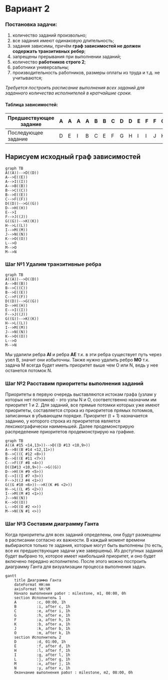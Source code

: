 # Вариант 2

### Постановка задачи:
1. количество заданий произвольно;
2. все задания имеют одинаковую длительность;
3. задания зависимы, причём **граф зависимостей не должен содержать транзитивных ребер**;
4. запрещены прерывания при выполнении заданий;
5. количество **работников строго 2**;
6. работники универсальны;
7. производительность работников, размеры оплаты из труда и т.д. не учитываются;

*Требуется построить расписание выполнения всех заданий для заданного 
количества исполнителей в кратчайшие сроки.*

#### Таблица зависимостей:

| Предшествующее задание | A | A | A | A | B | B | C | D | D | E | F | F | G | H | I | J | K | L | M | M |
|------------------------|---|---|---|---|---|---|---|---|---|---|---|---|---|---|---|---|---|---|---|---|
| Последующее задание    | D | E | I | B | C | E | F | G | H | I | I | J | K | L | M | N | O | O | O | N |

## Нарисуем исходный граф зависимостей

```mermaid
graph TB
A((A))-->D((D))
A-->E((E))
A-->I((I))
A-->B((B))
B-->C((C))
B-->E((E))
C-->F((F))
D((D))-->G((G))
D-->H((H))
E-->I
F-->J((J))
G((G))-->K((K))
H-->L((L))
I-->M((M))
J-->N((N))
K-->O((O))
L-->O
M-->O
M-->N
```

### Шаг №1 Удалим транзитивные ребра
```mermaid
graph TB
A((A))-->D((D))
A-->B((B))
B-->C((C))
B-->E((E))
C-->F((F))
D((D))-->G((G))
D-->H((H))
E-->I((I))
F-->J((J))
G((G))-->K((K))
H-->L((L))
I-->M((M))
J-->N((N))
K-->O((O))
L-->O
M-->N
```

Мы удалили ребра **AI** и ребра **AE** т.к. в эти ребра существует путь через узел B, значит они избыточны. Также нужно удалить ребро **MO** т.к. задача M всегда будет иметь приоритет выше чем О или N, ведь у нее останется потомок N. 

### Шаг №2 Расставим приоритеты выполнения заданий
Приоритеты в первую очередь выставляются истокам графа (узлам у которых нет потомков) - это узлы N и O, соответственно назначим им приоритет 1 и 2.
Для заданий, все прямые потомки которых уже имеют приоритеты, составляется строка из приоритетов прямых потомков, записанных в убывающем порядке. Приоритет (t + 1) назначается заданию, у которого строка из приоритетов является лексикографически наименьшей.
Далее продемонстрирую распределение приоритетов продемонстрирую на графике.

```mermaid
graph TB
A((A #15 <14,13>))-->D((D #13 <10,9>))
A-->B((B #14 <12,11>))
B-->C((C #12 <8>))
B-->E((E #11 <7>))
C-->F((F #8 <4>))
D((D#13 <10,9>))-->G((G))
D-->H((H #9 <5>))
E-->I((I #7 <3>))
F-->J((J #4 <1>))
G((G #10 <6>))-->K((K #6 <2>))
H-->L((L #5 <2>))
I-->M((M #3 <1>))
J-->N((N))
K-->O((O))
L-->O((O #2 <>))
M-->N((N #1 <>))
```

### Шаг №3 Составим диаграмму Ганта
Когда приоритеты для всех заданий определены, они будут размещены в расписании согласно их важности. В каждый момент времени выбираются только те задания, которые могут быть выполнены (то есть, все их предшествующие задачи уже завершены). Из доступных заданий будет выбрано то, которое имеет наибольший приоритет, и оно будет включено передано исполнителю. После этого можно построить диаграмму Ганта для визуализации процесса выполнения задач.

```mermaid
gantt
    title Диаграмма Ганта
    dateFormat HH:mm    
    axisFormat %H:%M
    Начало выполнения работ : milestone, m1, 00:00, 0h
    section Исполнитель 1
    A         :c, 00:00, 1h
    B         :i, after c, 1h    
    C         :e, after i, 1h    
    G         :h, after e, 1h
    F         :a, after h, 1h
    K         :b, after a, 1h
    J         :k, after b, 1h
    O         :m, after k, 1h
    section Исполнитель 2
    D         :d, 01:00, 1h
    E         :f, after d, 1h
    H         :l, after f, 1h
    I         :g, after l, 1h
    L         :j, after g, 1h
    M         :x, after j, 1h
    N         :y, after x, 1h
    Окончание выполнения работ : milestone, m2, 08:00, 0h
```
